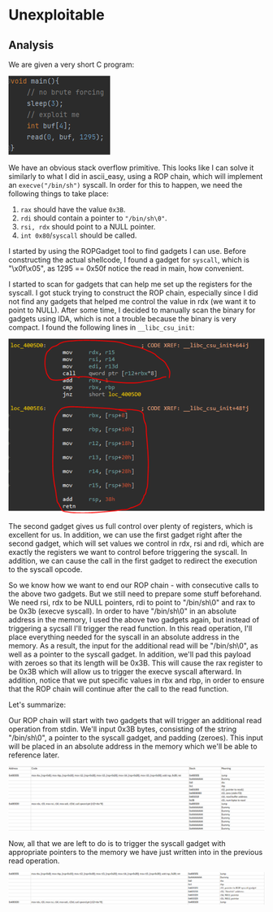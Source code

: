 # Unexploitable
## Analysis
We are given a very short C program:

![img.png](img.png)

We have an obvious stack overflow primitive.
This looks like I can solve it similarly to what I did in ascii_easy, using a ROP chain,
which will implement an `execve("/bin/sh")` syscall.
In order for this to happen, we need the following things to take place:
1. `rax` should have the value `0x3B`.
2. `rdi` should contain a pointer to `"/bin/sh\0"`.
3. `rsi, rdx` should point to a NULL pointer.
4. `int 0x80`/`syscall` should be called.

I started by using the ROPGadget tool to find gadgets I can use.
Before constructing the actual shellcode, I found a gadget for `syscall`, which is "\x0f\x05", as 1295 == 0x50f 
notice the read in main, how convenient.

I started to scan for gadgets that can help me set up the registers for the syscall.
I got stuck trying to construct the ROP chain, 
especially since I did not find any gadgets that helped me control the value in rdx (we want it to point to NULL).
After some time, I decided to manually scan the binary for gadgets using IDA, 
which is not a trouble because the binary is very compact.
I found the following lines in `__libc_csu_init`:

![img_3.png](img_3.png)

The second gadget gives us full control over plenty of registers, which is excellent for us.
In addition, we can use the first gadget right after the second gadget, 
which will set values we control in rdx, rsi and rdi, 
which are exactly the registers we want to control before triggering the syscall.
In addition, we can cause the call in the first gadget to redirect the execution to the syscall opcode.

So we know how we want to end our ROP chain - with consecutive calls to the above two gadgets.
But we still need to prepare some stuff beforehand.
We need rsi, rdx to be NULL pointers, rdi to point to "/bin/sh\0" and rax to be 0x3b (execve syscall).
In order to have "/bin/sh\0" in an absolute address in the memory, I used the above two gadgets again,
but instead of triggering a sycsall I'll trigger the read function.
In this read operation, I'll place everything needed for the syscall in an absolute address in the memory.
As a result, the input for the additional read will be "/bin/sh\0", as well as a pointer to the syscall gadget.
In addition, we'll pad this payload with zeroes so that its length will be 0x3B.
This will cause the rax register to be 0x3B which will allow us to trigger the execve syscall afterward.
In addition, notice that we put specific values in rbx and rbp, 
in order to ensure that the ROP chain will continue after the call to the read function.

Let's summarize:

Our ROP chain will start with two gadgets that will trigger an additional read operation from stdin.
We'll input 0x3B bytes, consisting of the string "/bin/sh\0", a pointer to the syscall gadget, and padding (zeroes).
This input will be placed in an absolute address in the memory which we'll be able to reference later.

![img_4.png](img_4.png)

Now, all that we are left to do is to trigger the syscall gadget with appropriate pointers to the memory we have just written into in the previous read operation.

![img_5.png](img_5.png)